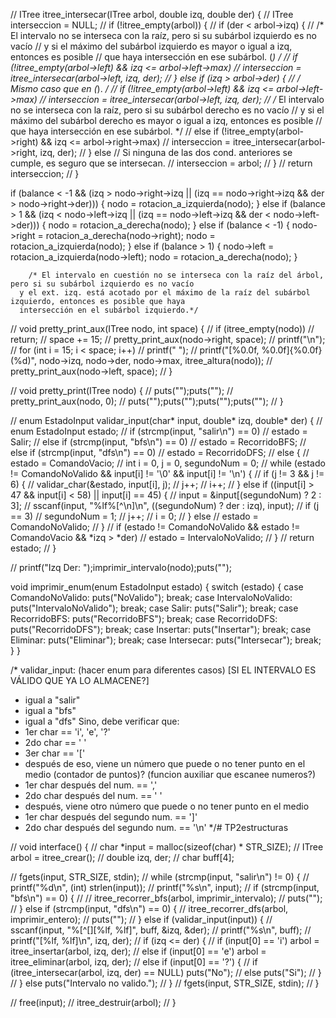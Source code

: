


// ITree itree_intersecar(ITree arbol, double izq, double der) {
//   ITree interseccion = NULL;
//   if (!itree_empty(arbol)) { 
//     if (der < arbol->izq) {
//     /* El intervalo no se interseca con la raíz, pero si su subárbol izquierdo es no vacío
//     y si el máximo del subárbol izquierdo es mayor o igual a izq, entonces es posible 
//     que haya intersección en ese subárbol. (*) */
//       if (!itree_empty(arbol->left) && izq <= arbol->left->max)
//         interseccion = itree_intersecar(arbol->left, izq, der);
//     } else if (izq > arbol->der) {
//       /* Mismo caso que en (*). */
//       if (!itree_empty(arbol->left) && izq <= arbol->left->max)
//         interseccion = itree_intersecar(arbol->left, izq, der);
//       /* El intervalo no se interseca con la raíz, pero si su subárbol derecho es no vacío
//       y si el máximo del subárbol derecho es mayor o igual a izq, entonces es posible 
//       que haya intersección en ese subárbol. */
//       else if (!itree_empty(arbol->right) && izq <= arbol->right->max)
//         interseccion = itree_intersecar(arbol->right, izq, der);
//     } else // Si ninguna de las dos cond. anteriores se cumple, es seguro que se intersecan.
//         interseccion = arbol;
//   }
//   return interseccion;
// }
  





  if (balance < -1 && (izq > nodo->right->izq || (izq == nodo->right->izq && der > nodo->right->der))) {
    nodo = rotacion_a_izquierda(nodo);
  } else if (balance > 1 && (izq < nodo->left->izq || (izq == nodo->left->izq && der < nodo->left->der))) {
    nodo = rotacion_a_derecha(nodo);
  } else if (balance < -1) {
    nodo->right = rotacion_a_derecha(nodo->right);
    nodo = rotacion_a_izquierda(nodo);
  } else if (balance > 1) {
    nodo->left = rotacion_a_izquierda(nodo->left);
    nodo = rotacion_a_derecha(nodo);
  }


        /* El intervalo en cuestión no se interseca con la raíz del árbol, pero si su subárbol izquierdo es no vacío
      y el ext. izq. está acotado por el máximo de la raíz del subárbol izquierdo, entonces es posible que haya
      intersección en el subárbol izquierdo.*/




// void pretty_print_aux(ITree nodo, int space) { 
//   if (itree_empty(nodo)) 
//     return; 
//   space += 15; 
//   pretty_print_aux(nodo->right, space); 
//   printf("\n"); 
//   for (int i = 15; i < space; i++) 
//       printf(" "); 
//   printf("[%0.0f, %0.0f]{%0.0f}(%d)", nodo->izq, nodo->der, nodo->max, itree_altura(nodo));
//   pretty_print_aux(nodo->left, space); 
// } 

// void pretty_print(ITree nodo) {
//   puts("");puts("");
//   pretty_print_aux(nodo, 0);
//   puts("");puts("");puts("");puts("");
// }




// enum EstadoInput validar_input(char* input, double* izq, double* der) {
//   enum EstadoInput estado;
//   if (strcmp(input, "salir\n") == 0)
//     estado = Salir;
//   else if (strcmp(input, "bfs\n") == 0)
//     estado = RecorridoBFS;
//   else if (strcmp(input, "dfs\n") == 0)
//     estado = RecorridoDFS;
//   else {
//     estado = ComandoVacio;
//     int i = 0, j = 0, segundoNum = 0;
//     while (estado != ComandoNoValido && input[i] != '\0' && input[i] != '\n') {
//       if (j != 3 && j != 6) {
//         validar_char(&estado, input[i], j);
//         j++;
//         i++;
//       } else if ((input[i] > 47 && input[i] < 58) || input[i] == 45) {
//         input = &input[(segundoNum) ? 2 : 3];
//         sscanf(input, "%lf%[^\n]\n", ((segundoNum) ? der : izq), input);
//         if (j == 3)
//           segundoNum = 1;
//         j++;
//         i = 0;
//       } else
//         estado = ComandoNoValido;
//     }
//     if (estado != ComandoNoValido && estado != ComandoVacio && *izq > *der)
//       estado = IntervaloNoValido;
//   }
//   return estado;
// }



// printf("Izq Der: ");imprimir_intervalo(nodo);puts("");

void imprimir_enum(enum EstadoInput estado) {
  switch (estado) {
    case ComandoNoValido: puts("NoValido"); break;
    case IntervaloNoValido: puts("IntervaloNoValido"); break;
    case Salir: puts("Salir"); break;
    case RecorridoBFS: puts("RecorridoBFS"); break;
    case RecorridoDFS: puts("RecorridoDFS"); break;
    case Insertar: puts("Insertar"); break;
    case Eliminar: puts("Eliminar"); break;
    case Intersecar: puts("Intersecar"); break;
  }
}

/* validar_input: (hacer enum para diferentes casos)
[SI EL INTERVALO ES VÁLIDO QUE YA LO ALMACENE?]
- igual a "salir"
- igual a "bfs"
- igual a "dfs"
Sino, debe verificar que:
- 1er char == 'i', 'e', '?'
- 2do char == ' '
- 3er char == '['
- después de eso, viene un número que puede o no tener punto en el medio (contador de puntos)? (funcion auxiliar que escanee numeros?)
- 1er char después del num. == ','
- 2do char después del num. == ' '
- después, viene otro número que puede o no tener punto en el medio
- 1er char después del segundo num. == ']'
- 2do char después del segundo num. == '\n'
*/# TP2estructuras







// void interface() {
//   char *input = malloc(sizeof(char) * STR_SIZE);
//   ITree arbol = itree_crear();
//   double izq, der;
//   char buff[4];
  
//   fgets(input, STR_SIZE, stdin);
//   while (strcmp(input, "salir\n") != 0) {
//     printf("%d\n", (int) strlen(input));
//     printf("%s\n", input);
//     if (strcmp(input, "bfs\n") == 0) {
//     //   itree_recorrer_bfs(arbol, imprimir_intervalo);
//       puts("");
//     } else if (strcmp(input, "dfs\n") == 0) {
//       itree_recorrer_dfs(arbol, imprimir_entero);
//       puts("");
//     } else if (validar_input(input)) {
//       sscanf(input, "%[^[][%lf, %lf]", buff, &izq, &der);
//       printf("%s\n", buff);
//       printf("[%lf, %lf]\n", izq, der);
//       if (izq <= der) {
//         if (input[0] == 'i') arbol = itree_insertar(arbol, izq, der);
//         else if (input[0] == 'e') arbol = itree_eliminar(arbol, izq, der);
//         else if (input[0] == '?') {
//           if (itree_intersecar(arbol, izq, der) == NULL) puts("No");
//           else puts("Si");
//         }
//       } else puts("Intervalo no valido.");
//     }
//     fgets(input, STR_SIZE, stdin);
//   }
  
//   free(input);
//   itree_destruir(arbol);
// }
